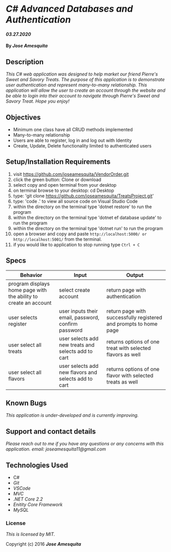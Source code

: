 # _C# Advanced Databases and Authentication_

#### _03.27.2020_

#### By _**Jose Amesquita**_

## Description

_This C# web application was designed to help market our friend Pierre's Sweet and Savory Treats. The purpose of this application is to demonstrate user authentication and represent many-to-many relationship. This application will allow the user to create an account through the website and be able to login into their account to navigate through Pierre's Sweet and Savory Treat. Hope you enjoy!_

## Objectives 

* Minimum one class have all CRUD methods implemented 
* Many-to-many relationship 
* Users are able to register, log in and log out with Identity 
* Create, Update, Delete functionality limited to authenticated users

## Setup/Installation Requirements

1. visit https://github.com/joseamesquita/VendorOrder.git
2. click the green button: Clone or download 
3. select copy and open terminal from your desktop
4. on terminal browse to your desktop: cd Desktop
5. type: 'git clone https://github.com/joseamesquita/TreatsProject.git'
6. type: 'code .' to view all source code on Visual Studio Code
7. within the directory on the terminal type 'dotnet restore' to run the program
8. within the directory on the terminal type 'dotnet ef database update' to run the program
9. within the directory on the terminal type 'dotnet run' to run the program
10. open a browser and copy and paste ```http://localhost:5000/ or http://localhost:5001/``` from the terminal. 
11. if you would like to application to stop running type ```Ctrl + C```

## Specs

Behavior | Input | Output
--- | --- | ---
program displays home page with the ability to create an account | select create account | return page with authentication | 
user selects register | user inputs their email, password, confirm password | return page with successfully registered and prompts to home page | 
user select all treats | user selects add new treats and selects add to cart | returns options of one treat with selected flavors as well |
user select all flavors | user selects add new flavors and selects add to cart | returns options of one flavor with selected treats as well |


## Known Bugs

_This application is under-developed and is currently improving._

## Support and contact details

_Please reach out to me if you have any questions or any concerns with this application. email: joseamesquita11@gmail.com_

## Technologies Used

* C#
* _Git_
* _VSCode_
* _MVC_
* _.NET Core 2.2_ 
* _Enitity Core Framework_
* _MySQL_

### License

*This is licensed by MIT.*

Copyright (c) 2016 **_Jose Amesquita_**

